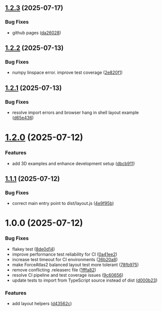 ## [1.2.3](https://github.com/graphty-org/layout/compare/v1.2.2...v1.2.3) (2025-07-17)


### Bug Fixes

* github pages ([da26028](https://github.com/graphty-org/layout/commit/da26028da1f7638322f2a6e199f0bbdf70baec91))

## [1.2.2](https://github.com/graphty-org/layout/compare/v1.2.1...v1.2.2) (2025-07-13)


### Bug Fixes

* numpy linspace error. improve test coverage ([2e820f1](https://github.com/graphty-org/layout/commit/2e820f181bd7242ef251c1833b10533699485209))

## [1.2.1](https://github.com/graphty-org/layout/compare/v1.2.0...v1.2.1) (2025-07-13)


### Bug Fixes

* resolve import errors and browser hang in shell layout example ([d65e436](https://github.com/graphty-org/layout/commit/d65e4360d9c42c885731ec952ea52978da61c7d5))

# [1.2.0](https://github.com/graphty-org/layout/compare/v1.1.1...v1.2.0) (2025-07-12)


### Features

* add 3D examples and enhance development setup ([dbcb911](https://github.com/graphty-org/layout/commit/dbcb9117f77243c0c105c3bcf29252f0cf5d5484))

## [1.1.1](https://github.com/graphty-org/layout/compare/v1.1.0...v1.1.1) (2025-07-12)


### Bug Fixes

* correct main entry point to dist/layout.js ([4e9f95b](https://github.com/graphty-org/layout/commit/4e9f95bfae3d2974808fa4a306b677e95d9706b9))

# 1.0.0 (2025-07-12)


### Bug Fixes

* flakey test ([8de0d14](https://github.com/graphty-org/layout/commit/8de0d147f7267b5715c4529db64014578ee06c97))
* improve performance test reliability for CI ([0a41ee2](https://github.com/graphty-org/layout/commit/0a41ee238bdbaa1f4d68d864998b24bd4c59ff3d))
* increase test timeout for CI environments ([36b20a8](https://github.com/graphty-org/layout/commit/36b20a8ea0811cdac7d97975ab0490f2cf29b6ae))
* make ForceAtlas2 balanced layout test more tolerant ([78fb975](https://github.com/graphty-org/layout/commit/78fb975053dd25d26e351626170fe73d2b68b677))
* remove conflicting .releaserc file ([1fffa82](https://github.com/graphty-org/layout/commit/1fffa821219774efab8203fc2ea7943493ad1825))
* resolve CI pipeline and test coverage issues ([9c60656](https://github.com/graphty-org/layout/commit/9c606562074bafc234499f4f2637a55730195af3))
* update tests to import from TypeScript source instead of dist ([d000b23](https://github.com/graphty-org/layout/commit/d000b23c301fe84807958e54f29ba4ca682818fd))


### Features

* add layout helpers ([d43562c](https://github.com/graphty-org/layout/commit/d43562c02a68720f96905ad4c969e12c0a0e5db4))
